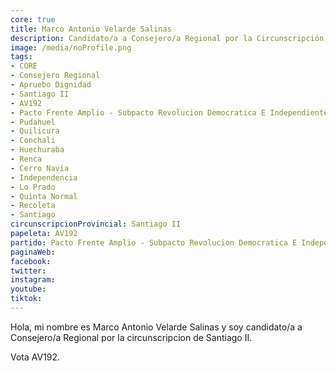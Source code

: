 ```yaml
---
core: true
title: Marco Antonio Velarde Salinas
description: Candidato/a a Consejero/a Regional por la Circunscripción de Santiago II
image: /media/noProfile.png
tags:
- CORE
- Consejero Regional
- Apruebo Dignidad
- Santiago II
- AV192
- Pacto Frente Amplio - Subpacto Revolucion Democratica E Independientes - Comunes
- Pudahuel
- Quilicura
- Conchali
- Huechuraba
- Renca
- Cerro Navia
- Independencia
- Lo Prado
- Quinta Normal
- Recoleta
- Santiago
circunscripcionProvincial: Santiago II
papeleta: AV192
partido: Pacto Frente Amplio - Subpacto Revolucion Democratica E Independientes - Comunes
paginaWeb:
facebook:
twitter:
instagram:
youtube:
tiktok:
---
```

Hola, mi nombre es Marco Antonio Velarde Salinas y soy candidato/a a Consejero/a Regional por la circunscripcion de Santiago II.

Vota AV192.